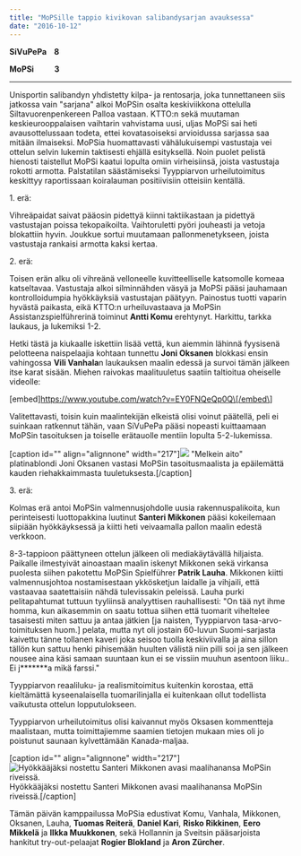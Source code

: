 ```yaml
---
title: "MoPSille tappio kivikovan salibandysarjan avauksessa"
date: "2016-10-12"
---
```


**SiVuPePa    8**

**MoPSi           3**

* * *

Unisportin salibandyn yhdistetty kilpa- ja rentosarja, joka tunnettaneen siis jatkossa vain "sarjana" alkoi MoPSin osalta keskiviikkona ottelulla Siltavuorenpenkereen Palloa vastaan. KTTO:n sekä muutaman keskieurooppalaisen vaihtarin vahvistama uusi, uljas MoPSi sai heti avausottelussaan todeta, ettei kovatasoiseksi arvioidussa sarjassa saa mitään ilmaiseksi. MoPSia huomattavasti vähälukuisempi vastustaja vei ottelun selvin lukemin taktisesti ehjällä esityksellä. Noin puolet pelistä hienosti taistellut MoPSi kaatui lopulta omiin virheisiinsä, joista vastustaja rokotti armotta. Palstatilan säästämiseksi Tyyppiarvon urheilutoimitus keskittyy raportissaan koiralauman positiivisiin otteisiin kentällä.

1\. erä:

Vihreäpaidat saivat pääosin pidettyä kiinni taktiikastaan ja pidettyä vastustajan poissa tekopaikoilta. Vaihtoruletti pyöri jouheasti ja vetoja blokattiin hyvin. Joukkue sortui muutamaan pallonmenetykseen, joista vastustaja rankaisi armotta kaksi kertaa.

2\. erä:

Toisen erän alku oli vihreänä velloneelle kuvitteelliselle katsomolle komeaa katseltavaa. Vastustaja alkoi silminnähden väsyä ja MoPSi pääsi jauhamaan kontrolloidumpia hyökkäyksiä vastustajan päätyyn. Painostus tuotti vaparin hyvästä paikasta, eikä KTTO:n urheiluvastaava ja MoPSin Assistanzspielführerinä toiminut **Antti Komu** erehtynyt. Harkittu, tarkka laukaus, ja lukemiksi 1-2.

Hetki tästä ja kiukaalle iskettiin lisää vettä, kun aiemmin lähinnä fyysisenä pelotteena naispelaajia kohtaan tunnettu **Joni Oksanen** blokkasi ensin vahingossa **Vili Vanhala**n laukauksen maalin edessä ja survoi tämän jälkeen itse karat sisään. Miehen raivokas maalituuletus saatiin taltioitua oheiselle videolle:

\[embed\]https://www.youtube.com/watch?v=EY0FNQeQp0Q\[/embed\]

Valitettavasti, toisin kuin maalintekijän elkeistä olisi voinut päätellä, peli ei suinkaan ratkennut tähän, vaan SiVuPePa pääsi nopeasti kuittaamaan MoPSin tasoituksen ja toiselle erätauolle mentiin lopulta 5-2-lukemissa.

\[caption id="" align="alignnone" width="217"\]![](http://gdurl.com/7wKG) "Melkein aito" platinablondi Joni Oksanen vastasi MoPSin tasoitusmaalista ja epäilemättä kauden riehakkaimmasta tuuletuksesta.\[/caption\]

3\. erä:

Kolmas erä antoi MoPSin valmennusjohdolle uusia rakennuspalikoita, kun perinteisesti luottopakkina luutinut **Santeri Mikkonen** pääsi kokeilemaan siipiään hyökkäyksessä ja kiitti heti veivaamalla pallon maalin edestä verkkoon.

8-3-tappioon päättyneen ottelun jälkeen oli mediakäytävällä hiljaista. Paikalle ilmestyivät ainoastaan maalin iskenyt Mikkonen sekä virkansa puolesta siihen pakotettu MoPSin Spielführer **Patrik Lauha**. Mikkonen kiitti valmennusjohtoa nostamisestaan ykkösketjun laidalle ja vihjaili, että vastaavaa saatettaisiin nähdä tulevissakin peleissä. Lauha purki pelitapahtumat tuttuun tyyliinsä analyyttisen rauhallisesti: "On tää nyt ihme homma, kun aikasemmin on saatu tottua siihen että tuomarit viheltelee tasaisesti miten sattuu ja antaa jätkien \[ja naisten, Tyyppiarvon tasa-arvo-toimituksen huom.\] pelata, mutta nyt oli jostain 60-luvun Suomi-sarjasta kaivettu tänne tollanen kaveri joka seisoo tuolla keskiviivalla ja aina sillon tällön kun sattuu henki pihisemään huulten välistä niin pilli soi ja sen jälkeen nousee aina käsi samaan suuntaan kun ei se vissiin muuhun asentoon liiku.. Ei j\*\*\*\*\*\*\*a mikä farssi."

Tyyppiarvon reaaliluku- ja realismitoimitus kuitenkin korostaa, että kieltämättä kyseenalaisella tuomarilinjalla ei kuitenkaan ollut todellista vaikutusta ottelun lopputulokseen.

Tyyppiarvon urheilutoimitus olisi kaivannut myös Oksasen kommentteja maalistaan, mutta toimittajiemme saamien tietojen mukaan mies oli jo poistunut saunaan kylvettämään Kanada-maljaa.

\[caption id="" align="alignnone" width="217"\]![Hyökkääjäksi nostettu Santeri Mikkonen avasi maalihanansa MoPSin riveissä.](http://gdurl.com/F2kQ) Hyökkääjäksi nostettu Santeri Mikkonen avasi maalihanansa MoPSin riveissä.\[/caption\]

Tämän päivän kamppailussa MoPSia edustivat Komu, Vanhala, Mikkonen, Oksanen, Lauha, **Tuomas Reiterä**, **Daniel Kari**, **Risko Rikkinen**, **Eero Mikkelä** ja **Ilkka Muukkonen**, sekä Hollannin ja Sveitsin pääsarjoista hankitut try-out-pelaajat **Rogier Blokland** ja **Aron Zürcher**.
